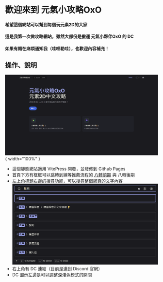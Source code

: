 # 歡迎來到 **元氣小攻略OxO** 

#### 希望這個網站可以幫到每個玩元素2D的大家
#### 這是我第一次做攻略網站，雖然大部份是搬運 元氣小夥伴OxO 的 DC
#### 如果有錯在麻煩通知我（哇哩勒哇），也歡迎內容補充！


## 操作、說明

![首頁](./images/start/homepage.png){ width="100%" }

- 這個靜態網站適用 VitePress 開發，並發佈到 Github Pages
- 首頁下方有框框可以跳轉到練等推薦流程的 [八轉前期](/beginner) 與 八轉後期
- 左上角標題右邊的搜尋功能，可以搜尋整個網頁的文字內容    
    ![搜尋](./images/start/search.png)
- 右上角有 DC 連結（目前是連到 Discord 官網）
- DC 圖示左邊是可以調整深淺色模式的開關
